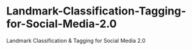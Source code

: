 # Landmark-Classification-Tagging-for-Social-Media-2.0
Landmark Classification &amp; Tagging for Social Media 2.0

